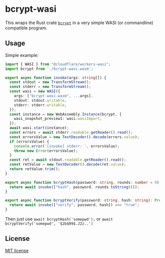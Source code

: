 # bcrypt-wasi

This wraps the Rust crate [`bcrypt`](https://docs.rs/bcrypt/latest/bcrypt/) in a very simple WASI (or commandline) compatible program.

## Usage

Simple example:

```ts
import { WASI } from "@cloudflare/workers-wasi";
import bcrypt from './bcrypt-wasi.wasm';

export async function invoke(args: string[]) {
  const stdout = new TransformStream();
  const stderr = new TransformStream();
  const wasi = new WASI({
    args: ["bcrypt-wasi.wasm", ...args],
    stdout: stdout.writable,
    stderr: stderr.writable,
  });
  const instance = new WebAssembly.Instance(bcrypt, {
    wasi_snapshot_preview1: wasi.wasiImport,
  });
  await wasi.start(instance);
  const errors = await stderr.readable.getReader().read();
  const errorsValue = new TextDecoder().decode(errors.value);
  if (errorsValue) {
    console.error('[invoke] stderr: ', errorsValue);
    throw new Error(errorsValue);
  }
  const ret = await stdout.readable.getReader().read();
  const retValue = new TextDecoder().decode(ret.value);
  return retValue.trim();
}

export async function bcryptHash(password: string, rounds: number = 9): Promise<string> {
  return await invoke(["hash", password, rounds.toString()]);
}

export async function bcryptVerify(password: string, hash: string): Promise<boolean> {
  return await invoke(["verify", password, hash]) === "true";
}
```

Then just use `await bcryptHash('somepwd');` or `await bcryptVerify('somepwd', '$2b$09$.J2z..')`

## License

[MIT license](http://opensource.org/licenses/MIT)
